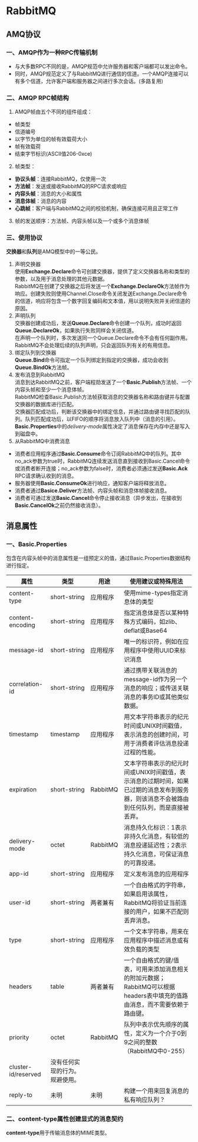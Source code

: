 # RabbitMQ

## AMQ协议
### 一、AMQP作为一种RPC传输机制  
+ 与大多数RPC不同的是，AMQP规范中允许服务器和客户端都可以发出命令。  
+ 同时，AMQP规范定义了与RabbitMQ进行通信的信道。一个AMQP连接可以有多个信道，允许客户端和服务器之间进行多次会话。(多路复用)  

### 二、AMQP RPC帧结构  
1. AMQP帧由五个不同的组件组成：  
  + 帧类型  
  + 信道编号  
  + 以字节为单位的帧有效载荷大小  
  + 帧有效载荷  
  + 结束字节标识(ASCII值206-0xce)   
2. 帧类型：
  + **协议头帧**：连接RabbitMQ，仅使用一次  
  + **方法帧**：发送或接收RabbitMQ的RPC请求或响应   
  + **内容头帧**：消息的大小和属性
  + **消息体帧**：消息的内容
  + **心跳帧**：客户端与RabbitMQ之间的校验机制，确保连接可用且正常工作  
3. 帧的发送顺序：方法帧、内容头帧以及一个或多个消息体帧   

### 三、使用协议  
**交换器**和**队列**是AMQ模型中的一等公民。  
1. 声明交换器  
  使用**Exchange.Declare**命令可创建交换器，提供了定义交换器名称和类型的参数，以及用于消息处理的其他元数据。  
  RabbitMQ在创建了交换器之后将发送一个**Exchange.DeclareOk**方法帧作为响应。创建失败则使用Channel.Close命令关闭发送Exchange.Declare命令的信道，响应将包含一个数字回复编码和文本值，用以说明失败并关闭信道的原因。  
2. 声明队列  
  交换器创建成功后，发送**Queue.Declare**命令创建一个队列，成功时返回**Queue.DeclareOk**，如果执行失败同样会关闭信道。  
  在声明一个队列时，多次发送同一个Queue.Declare命令不会有任何副作用。RabbitMQ不会处理后续的队列声明，只会返回队列有关的有用信息。  
3. 绑定队列到交换器  
  **Queue.Bind**命令可指定一个队列绑定到指定的交换器，成功会收到**Queue.BindOk**方法帧。  
4. 发布消息到RabbitMQ  
  消息到达RabbitMQ之前，客户端程勋发送了一个**Basic.Publish**方法帧、一个内容头帧和至少一个消息体帧。  
  RabbitMQ检查Basic.Publish方法帧获取消息的交换器名称和路由键并与配置交换器的数据库进行匹配。  
  交换器匹配成功后，判断该交换器中的绑定信息，并通过路由键寻找匹配的队列。队列匹配成功后，以FIFO的顺序将消息放入队列中（消息的引用）。  
  **Basic.Properties**中的*delivery-mode*属性决定了消息保存在内存中还是写入到磁盘中。  
5. 从RabbitMQ中消费消息  
  + 消费者应用程序通过**Basic.Consume**命令订阅RabbitMQ中的队列。其中no_ack参数为true时，RabbitMQ连续发送消息直到接收到Basic.Cancel命令或消费者断开连接；no_ack参数为false时，消费者必须通过发送**Basic.Ack** RPC请求确认收到的消息。  
  + 服务器使用**Basic.ConsumeOk**进行响应，通知客户端将释放消息。  
  + 消费者通过**Basice.Deliver**方法帧、内容头帧和消息体帧接收消息。  
  + 消费者可通过发送**Basic.Cancel**命令停止接收消息（异步发出，在接收到**Basic.CancelOk**之前仍然接收消息）。  
  
## 消息属性
### 一、Basic.Properties  
包含在内容头帧中的消息属性是一组预定义的值，通过Basic.Properties数据结构进行指定。  

| 属性 | 类型 | 用途 | 使用建议或特殊用法 |
| -- | -- | -- | -- | 
| content-type | short-string | 应用程序 | 使用mime-types指定消息体的类型 |
| content-encoding | short-string | 应用程序 | 指定消息体是否以某种特殊方式编码，如zlib、deflat或Base64 |  
| message-id | short-string | 应用程序 | 唯一的标识符，例如在应用程序中使用UUID来标识消息 |  
| correlation-id | short-string | 应用程序 | 通过携带关联消息的message-id作为另一个消息的响应；或传送关联消息的事务ID或其他类似数据。 |  
| timestamp | timestamp | 应用程序  | 用文本字符串表示的纪元时间或UNIX时间戳值，表示消息的创建时间，可用于消费者评估消息投递过程的性能。 | 
| expiration | short-string | RabbitMQ | 文本字符串表示的纪元时间或UNIX时间戳值，表示消息的过期时间，如果已过期的消息发布到服务器，则该消息不会被路由到任何队列，而是直接被丢弃。 |  
| delivery-mode | octet | RabbitMQ | 消息持久化标识：1表示非持久化消息，有较低的消息投递延迟性；2表示持久化消息，可保证消息的可靠投递。 |  
| app-id | short-string | 应用程序 | 定义发布消息的应用程序 | 
| user-id | short-string | 两者兼有 | 一个自由格式的字符串，如果启用该属性，RabbitMQ将验证当前连接的用户，如果不匹配则丢弃消息。 |  
| type | short-string | 应用程序 | 一个文本字符串，用来在应用程序中描述消息或有效负载的类型 |
| headers | table | 两者兼有 | 一个自由格式的键/值表，可用来添加消息相关的附加元数据；RabbitMQ可以根据headers表中填充的值路由消息，而不需要依赖于路由键。 |
| priority | octet | RabbitMQ | 队列中表示优先顺序的属性，定义为一个介于0到9之间的整数（RabbitMQ中0-255） |
| cluster-id/reserved | 没有任何实现的行为。规避使用。 |
| reply-to | 未明 | 未明 | 构建一个用来回复消息的私有响应队列？ |

### 二、content-type属性创建显式的消息契约
**content-type**用于传输消息体的MIME类型。  

  
  
  
  
  
  
  
  
  
  
  
  
  